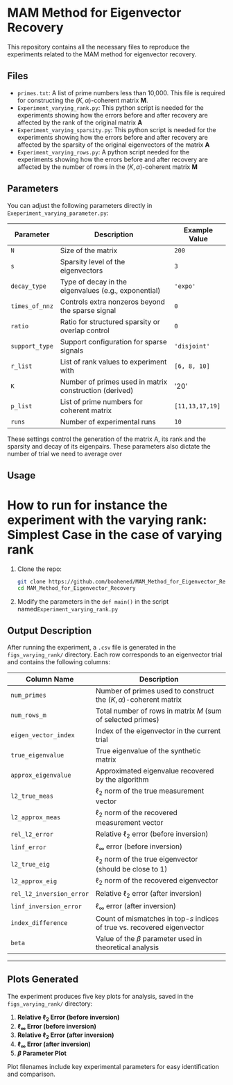 # MAM Method for Eigenvector Recovery

This repository contains all the necessary files to reproduce the experiments related to the MAM method for eigenvector recovery.

## Files

- `primes.txt`: A list of prime numbers less than 10,000. This file is required for constructing the $(K, \alpha)$-coherent matrix **M**.
- `Experiment_varying_rank.py`: This python script is needed for the experiments showing how the errors before and after recovery are affected by the rank of the original matrix **A**
- `Experiment_varying_sparsity.py`: This python script is needed for the experiments showing how the errors before and after recovery are affected by the sparsity of the original eigenvectors of the matrix **A**
- `Experiment_varying_rows.py`: A python script needed for the experiments showing how the errors before and after recovery are affected by the number of rows in the $(K,\alpha)$-coherent matrix **M**



##  Parameters

You can adjust the following parameters directly in `Exeperiment_varying_parameter.py`:

| Parameter        | Description                                                  | Example Value     |
|------------------|--------------------------------------------------------------|-------------------|
| `N`              | Size of the matrix                                            | `200`             |
| `s`              | Sparsity level of the eigenvectors                           | `3`               |
| `decay_type`     | Type of decay in the eigenvalues (e.g., exponential)         | `'expo'`          |
| `times_of_nnz`   | Controls extra nonzeros beyond the sparse signal             | `0`               |
| `ratio`          | Ratio for structured sparsity or overlap control             | `0`               |
| `support_type`   | Support configuration for sparse signals                     | `'disjoint'`      |
| `r_list`         | List of rank values to experiment with                       | `[6, 8, 10]`       |
| `K`              | Number of primes used in matrix construction (derived)       | '20' |
| `p_list`         | List of prime numbers for coherent matrix                    | `[11,13,17,19]` |
| `runs`           | Number of experimental runs                                  | `10`              |

These settings control the generation of the matrix A, its rank and the sparsity and decay of its eigenpairs. These parameters also dictate the number of trial we need to average over
## Usage
# How to run for instance the experiment with the varying rank: Simplest Case  in the case of varying rank
1. Clone the repo:
   ```bash
   git clone https://github.com/boahened/MAM_Method_for_Eigenvector_Recovery.git
   cd MAM_Method_for_Eigenvector_Recovery
2. Modify the parameters in the `def main()` in the script named`Experiment_varying_rank.py`

##  Output Description

After running the experiment, a `.csv` file is generated in the `figs_varying_rank/` directory. Each row corresponds to an eigenvector trial and contains the following columns:

| Column Name               | Description |
|---------------------------|-------------|
| `num_primes`              | Number of primes used to construct the $(K, \alpha)$-coherent matrix |
| `num_rows_m`              | Total number of rows in matrix $M$ (sum of selected primes) |
| `eigen_vector_index`      | Index of the eigenvector in the current trial |
| `true_eigenvalue`         | True eigenvalue of the synthetic matrix |
| `approx_eigenvalue`       | Approximated eigenvalue recovered by the algorithm |
| `l2_true_meas`            | $\ell_2$ norm of the true measurement vector |
| `l2_approx_meas`          | $\ell_2$ norm of the recovered measurement vector |
| `rel_l2_error`            | Relative $\ell_2$ error (before inversion) |
| `linf_error`              | $\ell_\infty$ error (before inversion) |
| `l2_true_eig`             | $\ell_2$ norm of the true eigenvector (should be close to 1) |
| `l2_approx_eig`           | $\ell_2$ norm of the recovered eigenvector |
| `rel_l2_inversion_error`  | Relative $\ell_2$ error (after inversion) |
| `linf_inversion_error`    | $\ell_\infty$ error (after inversion) |
| `index_difference`        | Count of mismatches in top-$s$ indices of true vs. recovered eigenvector |
| `beta`                    | Value of the $\beta$ parameter used in theoretical analysis |

---

##  Plots Generated

The experiment produces five key plots for analysis, saved in the `figs_varying_rank/` directory:

1. **Relative $\ell_2$ Error (before inversion)**
2. **$\ell_\infty$ Error (before inversion)**
3. **Relative $\ell_2$ Error (after inversion)**
4. **$\ell_\infty$ Error (after inversion)**
5. **$\beta$ Parameter Plot**

Plot filenames include key experimental parameters for easy identification and comparison.

